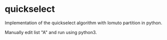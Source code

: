 # quickselect

Implementation of the quickselect algorithm with lomuto partition in python. 

Manually edit list "A" and run using python3.
